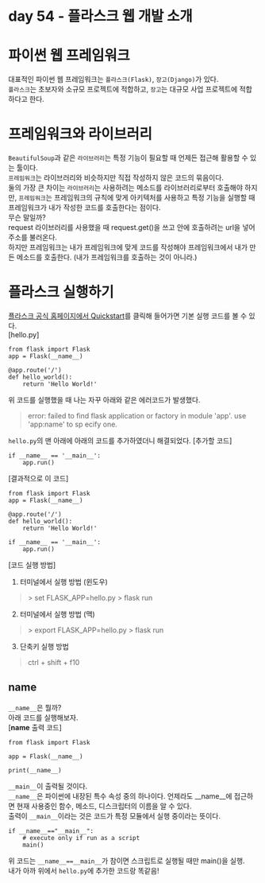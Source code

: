 # day 54 - 플라스크 웹 개발 소개

# 파이썬 웹 프레임워크
대표적인 파이썬 웹 프레임워크는 `플라스크(Flask)`, `장고(Django)`가 있다.  
`플라스크`는 초보자와 소규모 프로젝트에 적합하고, `장고`는 대규모 사업 프로젝트에 적합하다고 한다.  


# 프레임워크와 라이브러리
`BeautifulSoup`과 같은 `라이브러리`는 특정 기능이 필요할 때 언제든 접근해 활용할 수 있는 툴이다.  
`프레임워크`는 라이브러리와 비슷하지만 직접 작성하지 않은 코드의 묶음이다.  
둘의 가장 큰 차이는 `라이브러리`는 사용하려는 메소드를 라이브러리로부터 호출해야 하지만, 
`프레임워크`는 프레임워크의 규칙에 맞게 아키텍처를 사용하고 특정 기능을 실행할 때 프레임워크가 내가 작성한 코드를 호출한다는 점이다.  
무슨 말일까?  
request 라이브러리를 사용했을 때 request.get()을 쓰고 안에 호출하려는 url을 넣어 주소를 불러온다.  
하지만 프레임워크는 내가 프레임워크에 맞게 코드를 작성해야 프레임워크에서 내가 만든 메소드를 호출한다. (내가 프레임워크를 호출하는 것이 아니라.)  

# 플라스크 실행하기
[플라스크 공식 홈페이지에서 Quickstart](https://flask.palletsprojects.com/en/2.2.x/quickstart/)를 클릭해 들어가면 
기본 실행 코드를 볼 수 있다.  
[hello.py]  
```commandline
from flask import Flask
app = Flask(__name__)

@app.route('/')
def hello_world():
    return 'Hello World!'
```
위 코드를 실행했을 때 나는 자꾸 아래와 같은 에러코드가 발생했다.  
> error: failed to find flask application or factory in module 'app'. use 'app:name' to sp ecify one.  

`hello.py`의 맨 아래에 아래의 코드를 추가하였더니 해결되었다.
[추가할 코드]  
```commandline
if __name__ == '__main__':
    app.run()
```

[결과적으로 이 코드]  
```commandline
from flask import Flask
app = Flask(__name__)

@app.route('/')
def hello_world():
    return 'Hello World!'
    
if __name__ == '__main__':
    app.run()
```

[코드 실행 방법]  
1. 터미널에서 실행 방법 (윈도우)
> \> set FLASK_APP=hello.py
> \> flask run

2. 터미널에서 실행 방법 (맥)
> \> export FLASK_APP=hello.py
> \> flask run

3. 단축키 실행 방법
> ctrl + shift + f10

## __name__
`__name__`은 뭘까?  
아래 코드를 실행해보자.  
[__name__ 출력 코드]
```commandline
from flask import Flask

app = Flask(__name__)

print(__name__)
```
`__main__`이 출력될 것이다.  
`__name__`은 파이썬에 내장된 특수 속성 중의 하나이다. 언제라도 __name__에 접근하면 
현재 사용중인 함수, 메소드, 디스크립터의 이름을 알 수 있다.  
출력이 `__main__`이라는 것은 코드가 특정 모듈에서 실행 중이라는 뜻이다.  

```commandline
if __name__=="__main__":
    # execute only if run as a script
    main()
```
위 코드는 `__name__==__main__`가 참이면 스크립트로 실행될 때만 main()을 실행.  
내가 아까 위에서 `hello.py`에 추가한 코드랑 똑같음!  